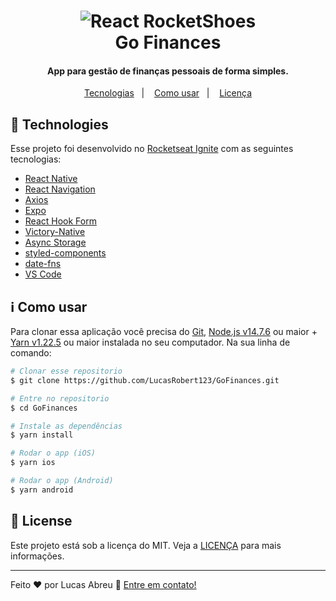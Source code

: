 <h1 align="center">
    <img alt="React RocketShoes" src="https://res.cloudinary.com/dlbvij1i5/image/upload/v1659650504/logo_kquskj.svg" />
    <br>
    Go Finances
</h1>

<h4 align="center">
  App para gestão de finanças pessoais de forma simples.
</h4>

<p align="center">
  <a href="#rocket-technologies">Tecnologias</a>&nbsp;&nbsp;&nbsp;|&nbsp;&nbsp;&nbsp;
  <a href="#information_source-how-to-use">Como usar</a>&nbsp;&nbsp;&nbsp;|&nbsp;&nbsp;&nbsp;
  <a href="#memo-license">Licença</a>
</p>

## :rocket: Technologies

Esse projeto foi desenvolvido no [Rocketseat Ignite](https://lp.rocketseat.com.br/ignite) com as seguintes tecnologias:

-  [React Native](https://reactnative.dev/)
-  [React Navigation](https://reactnavigation.org/)
-  [Axios](https://github.com/axios/axios)
-  [Expo](https://docs.expo.dev/)
-  [React Hook Form](https://react-hook-form.com/)
-  [Victory-Native](https://formidable.com/open-source/victory/docs/native/)
-  [Async Storage](https://github.com/react-native-async-storage/async-storage)
-  [styled-components](https://www.styled-components.com/)
-  [date-fns](https://date-fns.org/)
-  [VS Code](https://code.visualstudio.com/)

## :information_source: Como usar

Para clonar essa aplicação você precisa do [Git](https://git-scm.com), [Node.js v14.7.6](https://nodejs.org/en/) 
ou maior + [Yarn v1.22.5](https://yarnpkg.com/) ou maior instalada no seu computador. Na sua linha de comando:

```bash
# Clonar esse repositorio
$ git clone https://github.com/LucasRobert123/GoFinances.git

# Entre no repositorio
$ cd GoFinances

# Instale as dependências
$ yarn install

# Rodar o app (iOS)
$ yarn ios

# Rodar o app (Android)
$ yarn android
```


## :memo: License
Este projeto está sob a licença do MIT. Veja a [LICENÇA](https://github.com/LucasRobert123/GoFinances/blob/master/LICENCE.txt) para mais informações.

---

Feito ♥ por Lucas Abreu :wave: [Entre em contato!](http://linkedin.com/in/lucas-robert-de-abreu-4a74ab1b9)
